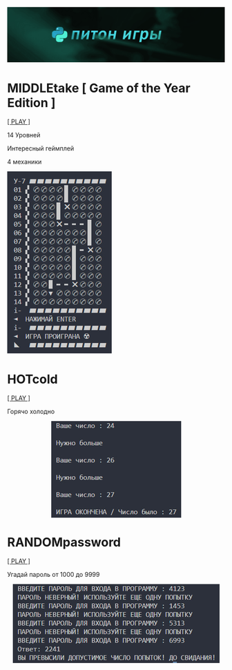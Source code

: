 <img src="images/pythonGAMES.png" alt="Питон игры"/>

# MIDDLEtake [ Game of the Year Edition ]
<p align="left"><a href="https://github.com/k11sann/Python-Games/tree/main/MiddleTAKE" class="button-class">[ PLAY ]</a></p>
<p align="left">14 Уровней</p>
<p align="left">Интересный геймплей</p>
<p align="left">4 механики</p>
<img src="images/MIDDLATAKE.jpg" alt="Play now!"/>


# HOTcold
<p align="left"><a href="https://github.com/k11sann/Python-Games/tree/main/HOTcold" class="button-class">[ PLAY ]</a></p>
<p align="left">Горячо холодно</p>
<img src="images/HOTcold.jpg" alt="Play now!" style="display: block; margin: auto;" />

# RANDOMpassword
<p align="left"><a href="https://github.com/k11sann/Python-Games/tree/main/RANDOMpassword" class="button-class">[ PLAY ]</a></p>
<p align="left">Угадай пароль от 1000 до 9999</p>
<img src="images/RANDOMPASSWORD.jpg" alt="Play now!" style="display: block; margin: auto;" />
